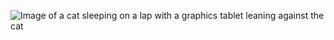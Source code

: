 ![Image of a cat sleeping on a lap with a graphics tablet leaning against the cat](https://images-wixmp-ed30a86b8c4ca887773594c2.wixmp.com/f/8b0feb85-e9c1-497e-a065-3f1bdbff0018/defizq3-8672fbe4-3f21-405d-b39e-6be14fc024c0.jpg?token=eyJ0eXAiOiJKV1QiLCJhbGciOiJIUzI1NiJ9.eyJzdWIiOiJ1cm46YXBwOiIsImlzcyI6InVybjphcHA6Iiwib2JqIjpbW3sicGF0aCI6IlwvZlwvOGIwZmViODUtZTljMS00OTdlLWEwNjUtM2YxYmRiZmYwMDE4XC9kZWZpenEzLTg2NzJmYmU0LTNmMjEtNDA1ZC1iMzllLTZiZTE0ZmMwMjRjMC5qcGcifV1dLCJhdWQiOlsidXJuOnNlcnZpY2U6ZmlsZS5kb3dubG9hZCJdfQ.wY4fRVhOZaJOsJiGNhIGcaaY-hNmM0wDc5q6FTJqeVw)
